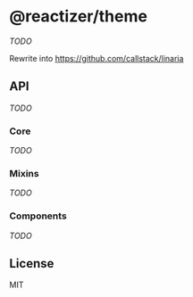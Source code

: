 # @reactizer/theme

_TODO_

Rewrite into https://github.com/callstack/linaria

## API

_TODO_

### Core

_TODO_

### Mixins

_TODO_

### Components

_TODO_

## License

MIT
